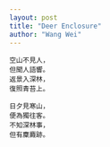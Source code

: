 ```yaml
---
layout: post
title: "Deer Enclosure"
author: "Wang Wei"
---
```


	空山不見人，
	但聞人語響。
	返景入深林，
	復照青苔上。
	
	日夕見寒山，
	便為獨往客。
	不知深林事，
	但有麇麚跡。